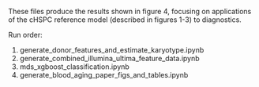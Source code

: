 These files produce the results shown in figure 4, focusing on applications of the cHSPC reference model (described in figures 1-3) to diagnostics.

Run order:
1. generate_donor_features_and_estimate_karyotype.ipynb
2. generate_combined_illumina_ultima_feature_data.ipynb
3. mds_xgboost_classification.ipynb
4. generate_blood_aging_paper_figs_and_tables.ipynb

